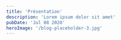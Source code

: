 ```yaml
---
title: 'Présentation'
description: 'Lorem ipsum dolor sit amet'
pubDate: 'Jul 08 2020'
heroImage: '/blog-placeholder-3.jpg'
---
```


  <div class="relative h-56 overflow-hidden rounded-lg md:h-96">
        <!-- Item 1 -->
        <div class="hidden duration-1000 ease-in-out" data-carousel-item>
          <img
            src="https://res.cloudinary.com/dgakih33l/image/upload/v1688454073/assmattoury/activity/wonder_1688446506385_bri6uy.jpg"
            class="absolute block max-w-full h-auto -translate-x-1/2 -translate-y-1/2 top-1/2 left-1/2"
            alt=""
          />
        </div>
        <!-- Item 2 -->
        <div
          class="hidden duration-1000 ease-in-out"
          data-carousel-item="active">
          <img
            src="https://res.cloudinary.com/dgakih33l/image/upload/v1688454074/assmattoury/activity/wonder_1688446593453_dujiic.jpg"
            class="absolute block max-w-full h-auto -translate-x-1/2 -translate-y-1/2 top-1/2 left-1/2"
            alt=""
          />
        </div>
        <!-- Item 3 -->
        <div class="hidden duration-1000 ease-in-out" data-carousel-item>
          <img
            src="https://res.cloudinary.com/dgakih33l/image/upload/v1688454075/assmattoury/activity/wonder_1688446608308_egqf9k.jpg"
            class="absolute block max-w-full h-auto -translate-x-1/2 -translate-y-1/2 top-1/2 left-1/2"
            alt=""
          />
        </div>
        <!-- Item 4 -->
        <div class="hidden duration-1000 ease-in-out" data-carousel-item>
          <img
            src="https://res.cloudinary.com/dgakih33l/image/upload/v1688454073/assmattoury/activity/wonder_1688446346955_a3qpkz.jpg"
            class="absolute block max-w-full h-auto -translate-x-1/2 -translate-y-1/2 top-1/2 left-1/2"
            alt=""
          />
        </div>
        <!-- Item 5 -->
      </div>
